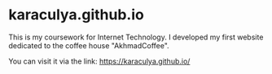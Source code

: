 # karaculya.github.io

This is my coursework for Internet Technology. I developed my first website dedicated to the coffee house "AkhmadCoffee".

You can visit it via the link:
https://karaculya.github.io/
